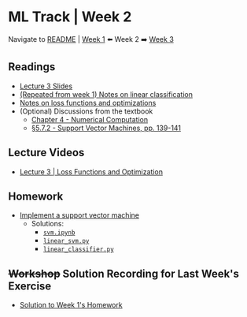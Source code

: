 # ML Track | Week 2
Navigate to [README](README.md) | [Week 1](week1.md) ⬅️ Week 2 ➡️ [Week 3](week3.md)

## Readings
* [Lecture 3 Slides](readings/cs231n_2017_lecture3.pdf)
* [(Repeated from week 1) Notes on linear classification](https://cs231n.github.io/linear-classify/)
* [Notes on loss functions and optimizations](https://cs231n.github.io/optimization-1/)
* (Optional) Discussions from the textbook
    * [Chapter 4 - Numerical Computation](readings/textbook-ch4.html)
    * [§5.7.2 - Support Vector Machines, pp. 139-141](readings/textbook-ch5.html)

## Lecture Videos
* [Lecture 3 | Loss Functions and Optimization](https://www.youtube.com/watch?v=h7iBpEHGVNc&list=PL3FW7Lu3i5JvHM8ljYj-zLfQRF3EO8sYv)

## Homework
* [Implement a support vector machine](assignments/colab/2020/module1/svm.ipynb)
    * Solutions:
        * [`svm.ipynb`](assignments/local/2020/assignment1/svm.ipynb)
        * [`linear_svm.py`](assignments/local/2020/assignment1/cs231n/classifiers/linear_svm.py)
        * [`linear_classifier.py`](assignments/local/2020/assignment1/cs231n/classifiers/linear_classifier.py)

## ~~Workshop~~ Solution Recording for Last Week's Exercise
* [Solution to Week 1's Homework](https://youtu.be/5UFN32Oq3p4)